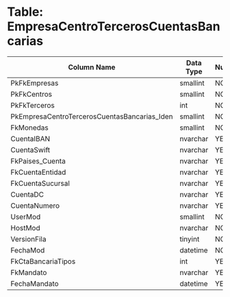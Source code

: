 # Table: EmpresaCentroTercerosCuentasBancarias

| Column Name | Data Type | Nullable |
|-------------|-----------|----------|
| PkFkEmpresas | smallint | NO |
| PkFkCentros | smallint | NO |
| PkFkTerceros | int | NO |
| PkEmpresaCentroTercerosCuentasBancarias_Iden | smallint | NO |
| FkMonedas | smallint | NO |
| CuentaIBAN | nvarchar | YES |
| CuentaSwift | nvarchar | YES |
| FkPaises_Cuenta | nvarchar | YES |
| FkCuentaEntidad | nvarchar | YES |
| FkCuentaSucursal | nvarchar | YES |
| CuentaDC | nvarchar | YES |
| CuentaNumero | nvarchar | YES |
| UserMod | smallint | NO |
| HostMod | nvarchar | NO |
| VersionFila | tinyint | NO |
| FechaMod | datetime | NO |
| FkCtaBancariaTipos | int | YES |
| FkMandato | nvarchar | YES |
| FechaMandato | datetime | YES |
